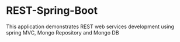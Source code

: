 # REST-Spring-Boot

This application demonstrates REST web services development using spring MVC, Mongo Repository and Mongo DB